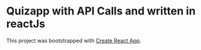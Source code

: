 # Quizapp with API Calls and written in reactJs

This project was bootstrapped with [Create React App](https://github.com/facebook/create-react-app).
